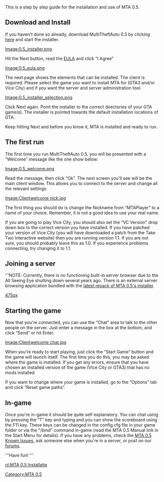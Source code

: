 This is a step by step guide for the installation and use of MTA 0.5.

Download and Install
--------------------

If you haven't done so already, download MultiTheftAuto 0.5 by clicking [here](https://mega.co.nz/#!DFNz2JSY!3-Yc3y0ek40HG7MTrH6kxuphmojlzqtBrCeQ4feM84U) and start the installer.

[Image:0.5\_installer.png](/Image:0.5_installer.png.md "wikilink")

Hit the Next button, read the [EULA](/MTA_0.5_EULA.md "wikilink") and click “I Agree”

[Image:0.5\_eula.png](/Image:0.5_eula.png.md "wikilink")

The next page shows the elements that can be installed. The client is required. Please select the game you want to install MTA for (GTA3 and/or Vice City) and if you want the server and server administration tool.

[Image:0.5\_installer\_selection.png‎](/Image:0.5_installer_selection.png‎.md "wikilink")

Click Next again. Point the installer to the correct directories of your GTA game(s). The installer is pointed towards the default installation locations of GTA.

Keep hitting Next and before you know it, MTA is installed and ready to run.

The first run
-------------

The first time you run MultiTheftAuto 0.5, you will be presented with a “Welcome” message like the one show below:

[Image:0.5\_welcome.png](/Image:0.5_welcome.png.md "wikilink")

Read the message, then click “Ok”. The next screen you'll see will be the main client window. This allows you to connect to the server and change all the relevant settings:

[Image:Clientwelcome nick.jpg](/Image:Clientwelcome_nick.jpg.md "wikilink")

The first thing you should do is change the Nickname from “MTAPlayer” to a name of your choice. Remember, it is not a good idea to use your real name.

If you are going to play Vice City, you should also set the “VC Version” drop down box to the correct version you have installed. If you have patched your version of Vice City (you will have downloaded a patch from the Take Two Interactive website) then you are running version 1.1. If you are not sure, you should probably leave this as 1.0. If you experience problems connecting, try changing it to 1.1.

Joining a server
----------------

'''NOTE: Currently, there is no functioning built-in server browser due to the All Seeing Eye shutting down several years ago. There is an external server browsing application bundled with the [latest repack of MTA 0.5's installer](http://dl.dropbox.com/u/12783812/mta05r2_full_installer.exe).

[475px](/Image:Mtaserverbrowser0.5.png.md "wikilink")

Starting the game
-----------------

Now that you're connected, you can use the “Chat” area to talk to the other people on the server. Just enter a message in the box at the bottom, and click “Send” or hit Enter.

[Image:Clientwelcome chat.jpg](/Image:Clientwelcome_chat.jpg.md "wikilink")

When you're ready to start playing, just click the “Start Game” button and the game will launch itself. The first time you do this, you may be asked where the game is installed. If you get any errors, ensure that you have chosen an installed version of the game (Vice City or GTA3) that has no mods installed.

If you want to change where your game is installed, go to the “Options” tab and click “Reset game paths”.

In-game
-------

Once you're in-game it should be quite self explanatory. You can chat using by pressing the “T” key and typing and you can show the scoreboard using the F11 key. These keys can be changed in the config.cfg file in your game folder or via the "/bind" command in-game (read the MTA 0.5 Manual link in the Start Menu for details). If you have any problems, check the [MTA 0.5 Known Issues](/MTA_0.5_Known_Issues.md "wikilink"), ask someone else when you're in a server, or post on our [forums](http://forum.multitheftauto.com/viewforum.php?f=50).

'''Have fun! '''

[nl:MTA 0.5 Installatie](/nl:MTA_0.5_Installatie.md "wikilink")

[Category:MTA 0.5](/Category:MTA_0.5.md "wikilink")
